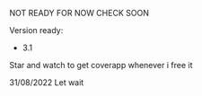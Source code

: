 NOT READY FOR NOW
CHECK SOON

Version ready:
- 3.1

Star and watch to get coverapp whenever i free it


31/08/2022
Let wait
